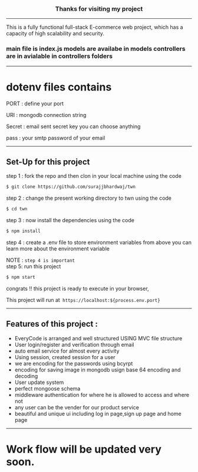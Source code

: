 ### <center> Thanks for visiting my project </center>
----
This is a fully functional full-stack E-commerce web project, which has a capacity of high scalability and security.

### main file is index.js models are availabe in models controllers are in avialable in controllers folders
----

# dotenv files contains

PORT : define your port

URI : mongodb connection string

Secret : email sent secret key you can choose anything

pass : your smtp password of your email

-----

## Set-Up for this project

step 1 : fork the repo and then clon in your local machine using the code

```bash 
$ git clone https://github.com/surajjbhardwaj/twn 
 ```

step 2 : change the present working directory to twn using the code
```bash
$ cd twn
```

step 3 : now install the dependencies using the code
```bash
$ npm install
```
step 4 : create a .env file to store environment variables from above you can learn more about the environment variable

NOTE : ``` step 4 is important ```
<br/>
step 5: run this project
```bash
$ npm start
```

congrats !! this project is ready to execute in your browser,

This project will run at``` https://localhost:${process.env.port}```

---------------------

## <h2> Features of this project :</h2>
* EveryCode is arranged and well structured USING MVC file structure
* User login/register and verification through email
* auto email service for almost every activity
* Using session, created session for a user
* we are encoding for the passwords using bcyrpt
* encoding for saving image in mongodb usign base 64 encoding and decoding
* User update system
* perfect mongoose schema
* middleware authentication for where he is allowed to access and where not
* any user can be the vender for our product service 
* beautiful and unique ui including log in page,sign up page and home page

--------------------------------------

# Work flow will be updated very soon.




